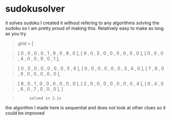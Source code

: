 # sudokusolver
it solves sudoku
I created it without refering to any algorithms solving the sudoku so I am pretty proud of making this. Relatively easy to make as long as you try

>grid = [

>[ 0 , 0 , 0 ,	0 , 1 , 9 , 	0 , 8 , 0 ],
>[ 9 , 0 , 5 ,	0 , 0 , 0 , 	0 , 0 , 0 ],
>[ 0 , 0 , 0 ,	4 , 0 , 0 , 	9 , 0 , 1 ],

>[ 0 , 3 , 0 ,	0 , 0 , 0 , 	0 , 5 , 6 ],
>[ 0 , 0 , 0 ,	0 , 0 , 0 , 	3 , 4 , 0 ],
>[ 7 , 6 , 0 ,	8 , 0 , 0 , 	0 , 0 , 0 ],

>[ 8 , 0 , 1 ,	0 , 0 , 0 , 	0 , 0 , 0 ],
>[ 2 , 0 , 0 ,	0 , 0 , 0 , 	0 , 0 , 4 ],
>[ 0 , 4 , 0 ,	6 , 0 , 7 , 	0 , 0 , 0 ],
>]

>          solved in 2.1s
          
the algorithm I made here is sequential and does not look at other clues so it could be improved
